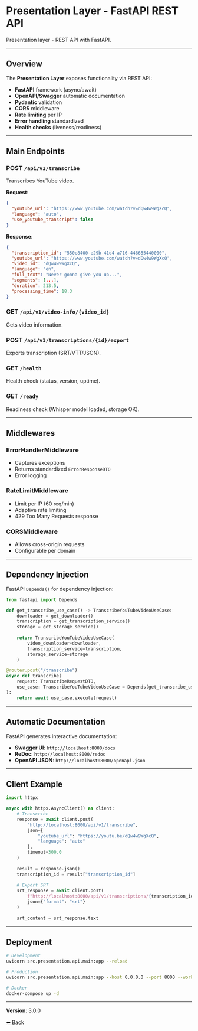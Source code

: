 # Presentation Layer - FastAPI REST API

Presentation layer - REST API with FastAPI.

---

## Overview

The **Presentation Layer** exposes functionality via REST API:
- **FastAPI** framework (async/await)
- **OpenAPI/Swagger** automatic documentation
- **Pydantic** validation
- **CORS** middleware
- **Rate limiting** per IP
- **Error handling** standardized
- **Health checks** (liveness/readiness)

---

## Main Endpoints

### POST `/api/v1/transcribe`
Transcribes YouTube video.

**Request**:
```json
{
  "youtube_url": "https://www.youtube.com/watch?v=dQw4w9WgXcQ",
  "language": "auto",
  "use_youtube_transcript": false
}
```

**Response**:
```json
{
  "transcription_id": "550e8400-e29b-41d4-a716-446655440000",
  "youtube_url": "https://www.youtube.com/watch?v=dQw4w9WgXcQ",
  "video_id": "dQw4w9WgXcQ",
  "language": "en",
  "full_text": "Never gonna give you up...",
  "segments": [...],
  "duration": 213.5,
  "processing_time": 18.3
}
```

### GET `/api/v1/video-info/{video_id}`
Gets video information.

### POST `/api/v1/transcriptions/{id}/export`
Exports transcription (SRT/VTT/JSON).

### GET `/health`
Health check (status, version, uptime).

### GET `/ready`
Readiness check (Whisper model loaded, storage OK).

---

## Middlewares

### ErrorHandlerMiddleware
- Captures exceptions
- Returns standardized `ErrorResponseDTO`
- Error logging

### RateLimitMiddleware
- Limit per IP (60 req/min)
- Adaptive rate limiting
- 429 Too Many Requests response

### CORSMiddleware
- Allows cross-origin requests
- Configurable per domain

---

## Dependency Injection

FastAPI `Depends()` for dependency injection:

```python
from fastapi import Depends

def get_transcribe_use_case() -> TranscribeYouTubeVideoUseCase:
    downloader = get_downloader()
    transcription = get_transcription_service()
    storage = get_storage_service()
    
    return TranscribeYouTubeVideoUseCase(
        video_downloader=downloader,
        transcription_service=transcription,
        storage_service=storage
    )

@router.post("/transcribe")
async def transcribe(
    request: TranscribeRequestDTO,
    use_case: TranscribeYouTubeVideoUseCase = Depends(get_transcribe_use_case)
):
    return await use_case.execute(request)
```

---

## Automatic Documentation

FastAPI generates interactive documentation:

- **Swagger UI**: `http://localhost:8000/docs`
- **ReDoc**: `http://localhost:8000/redoc`
- **OpenAPI JSON**: `http://localhost:8000/openapi.json`

---

## Client Example

```python
import httpx

async with httpx.AsyncClient() as client:
    # Transcribe
    response = await client.post(
        "http://localhost:8000/api/v1/transcribe",
        json={
            "youtube_url": "https://youtu.be/dQw4w9WgXcQ",
            "language": "auto"
        },
        timeout=300.0
    )
    
    result = response.json()
    transcription_id = result["transcription_id"]
    
    # Export SRT
    srt_response = await client.post(
        f"http://localhost:8000/api/v1/transcriptions/{transcription_id}/export",
        json={"format": "srt"}
    )
    
    srt_content = srt_response.text
```

---

## Deployment

```bash
# Development
uvicorn src.presentation.api.main:app --reload

# Production
uvicorn src.presentation.api.main:app --host 0.0.0.0 --port 8000 --workers 4

# Docker
docker-compose up -d
```

---

**Version**: 3.0.0

[⬅️ Back](../README.md)
